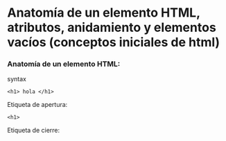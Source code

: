 # Anatomía de un elemento HTML, atributos, anidamiento y elementos vacíos (conceptos iniciales de html)


### Anatomía de un elemento HTML:

syntax
```
<h1> hola </h1>
```

Etiqueta de apertura:
```
<h1>
```

Etiqueta de cierre: 